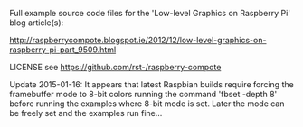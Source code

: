 Full example source code files for the 'Low-level Graphics on Raspberry Pi' blog article(s):

http://raspberrycompote.blogspot.ie/2012/12/low-level-graphics-on-raspberry-pi-part_9509.html

LICENSE see https://github.com/rst-/raspberry-compote

Update 2015-01-16: It appears that latest Raspbian builds require forcing the framebuffer mode to 8-bit colors running the command 'fbset -depth 8' before running the examples where 8-bit mode is set. Later the mode can be freely set and the examples run fine...
